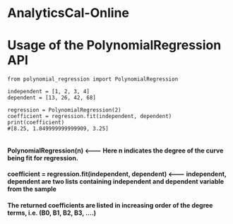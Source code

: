 # AnalyticsCal-Online

# Usage of the PolynomialRegression API

```
from polynomial_regression import PolynomialRegression

independent = [1, 2, 3, 4]
dependent = [13, 26, 42, 68]
    
regression = PolynomialRegression(2)
coefficient = regression.fit(independent, dependent)
print(coefficient)
#[8.25, 1.849999999999909, 3.25]
    
```
#### PolynomialRegression(n) <--- Here n indicates the degree of the curve being fit for regression.
#### coefficient = regression.fit(independent, dependent) <--- independent, dependent are two lists containing independent and dependent variable from the sample
#### The returned coefficients are listed in increasing order of the degree terms, i.e. (B0, B1, B2, B3, ....)
